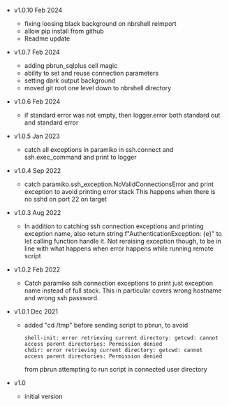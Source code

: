 - v1.0.10 Feb 2024
	- fixing loosing black background on nbrshell reimport
	- allow pip install from github
	- Readme update
- v1.0.7 Feb 2024
	- adding pbrun_sqlplus cell magic
	- ability to set and reuse connection parameters
	- setting dark output background
	- moved git root one level down to nbrshell directory
- v1.0.6 Feb 2024
	- if standard error was not empty, then logger.error both standard out and standard error
- v1.0.5 Jan 2023
	- catch all exceptions in paramiko in ssh.connect and ssh.exec_command and print to logger
	
- v1.0.4 Sep 2022
	- catch paramiko.ssh_exception.NoValidConnectionsError and print exception to avoid printing error stack
	  This happens when there is no sshd on port 22 on target
	
- v1.0.3 Aug 2022
	- In addition to catching ssh connection exceptions and printing exception name, also 
	  return string f"AuthenticationException: {e}" to let calling function handle it.
	  Not reraising exception though, to be in line with what happens when error happens while running remote script
	
- v1.0.2 Feb 2022
	- Catch paramiko ssh connection exceptions to print just exception name instead of full stack.
	  This in particular covers wrong hostname and wrong ssh password.
	
- v1.0.1 Dec 2021
	- added "cd /tmp" before sending script to pbrun, to avoid 
		```
		shell-init: error retrieving current directory: getcwd: cannot access parent directories: Permission denied
		chdir: error retrieving current directory: getcwd: cannot access parent directories: Permission denied
		```
		from pbrun attempting to run script in connected user directory
		
- v1.0
	- initial version
